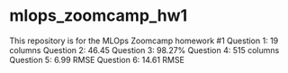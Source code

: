 # mlops_zoomcamp_hw1
This repository is for the MLOps Zoomcamp homework #1
Question 1: 19 columns
Question 2: 46.45
Question 3: 98.27%
Question 4: 515 columns
Question 5: 6.99 RMSE
Question 6: 14.61 RMSE
